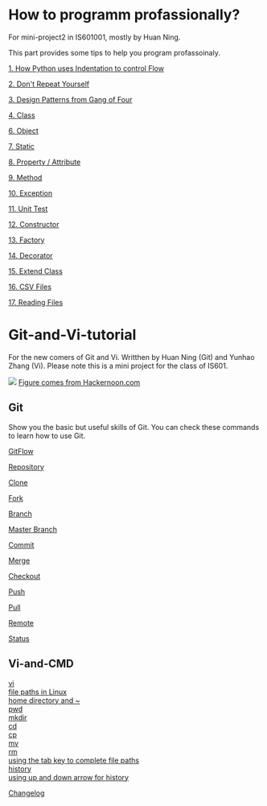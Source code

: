 # How to programm profassionally?

For mini-project2 in IS601001, mostly by Huan Ning.

This part provides some tips to help you program profassoinaly.

[1. How Python uses Indentation to control Flow](program/indent.md)

[2. Don't Repeat Yourself](program/no_repeat.md)

[3. Design Patterns from Gang of Four](program/patterns.md)

[4. Class](program/class.md)

[6. Object](program/object.md)

[7. Static](program/static.md)

[8. Property / Attribute](program/property_attr.md)

[9. Method](program/method.md)

[10. Exception](program/exception.md)

[11. Unit Test](program/unit_test.md)

[12. Constructor](program/constructor.md)

[13. Factory](program/factory.md)

[14. Decorator](program/decorator.md)

[15. Extend Class](program/extend.md)

[16. CSV Files](program/csvfile.md)

[17. Reading Files](program/read_file.md)


# Git-and-Vi-tutorial
For the new comers of Git and Vi. Writthen by Huan Ning (Git) and Yunhao Zhang (Vi). Please note this is a mini project for the class of IS601.

![](https://hackernoon.com/hn-images/1*9qX9F9MGsWKfcmgTOR9BPw.png)
[Figure comes from Hackernoon.com](https://hackernoon.com)



## Git
Show you the basic but useful skills of Git. You can check these commands to learn how to use Git.

[GitFlow](git/commands/gitflow.md)

[Repository](git/commands/repository.md)

[Clone](git/commands/clone.md)

[Fork](git/commands/fork.md)

[Branch](git/commands/branch.md)

[Master Branch](git/commands/master_branch.md)

[Commit](git/commands/commit.md)

[Merge](git/commands/merge.md)

[Checkout](git/commands/checkout.md)

[Push](git/commands/push.md)

[Pull](git/commands/pull.md)

[Remote](git/commands/remote_add.md)

[Status](git/commands/status.md)


## Vi-and-CMD  
[vi](vi-and-cmd/vi.md)  
[file paths in Linux](vi-and-cmd/file-paths-in-Linux.md)  
[home directory and ~](vi-and-cmd/home-directory-and-~.md)  
[pwd](vi-and-cmd/pwd.md)  
[mkdir](vi-and-cmd/mkdir.md)  
[cd](vi-and-cmd/cd.md)  
[cp](vi-and-cmd/cp.md)  
[mv](vi-and-cmd/mv.md)  
[rm](vi-and-cmd/rm.md)  
[using the tab key to complete file paths](vi-and-cmd/using-the-tab-key-to-complete-file-paths.md)  
[history](vi-and-cmd/history.md)  
[using up and down arrow for history](vi-and-cmd/using-up-and-down-arrow-for-history.md)  


[Changelog](program/changelog.md)
